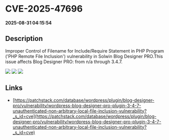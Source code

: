 # CVE-2025-47696

**2025-08-31 04:15:54**

## Description
Improper Control of Filename for Include/Require Statement in PHP Program ('PHP Remote File Inclusion') vulnerability in Solwin Blog Designer PRO.This issue affects Blog Designer PRO: from n/a through 3.4.7.

![](https://img.shields.io/static/v1?label=Score&message=8.1&color=red)
![](https://img.shields.io/static/v1?label=Severity&message=HIGH&color=red)
![](https://img.shields.io/static/v1?label=CWE&message=RFI&color=green)

## Links
- [https://patchstack.com/database/wordpress/plugin/blog-designer-pro/vulnerability/wordpress-blog-designer-pro-plugin-3-4-7-unauthenticated-non-arbitrary-local-file-inclusion-vulnerability?_s_id=cve](https://patchstack.com/database/wordpress/plugin/blog-designer-pro/vulnerability/wordpress-blog-designer-pro-plugin-3-4-7-unauthenticated-non-arbitrary-local-file-inclusion-vulnerability?_s_id=cve)
